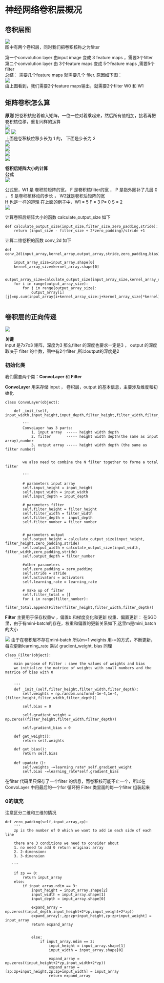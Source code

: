 # 神经网络卷积层概况     
## 卷积层图

![](https://github.com/WuFan1992/CNN-Convolutional-Neural-Network/blob/master/convolution%20layer/image-convolution%20layer/general.png)  
图中有两个卷积层，同时我们把卷积核称之为filter

第一个convolution layer 由input image 变成 3 feature maps ，需要3个filter  
第二个convolution layer 由 3个feature maps 变成 5个feature maps ,需要5个filter  
总结： 需要几个feature maps 就需要几个 filer. 原因如下图：  
![](https://github.com/WuFan1992/CNN-Convolutional-Neural-Network/blob/master/convolution%20layer/image-convolution%20layer/matrice1.gif)  
由上图看到，我们需要2个feature maps输出，就需要2个filter W0 和 W1


## 矩阵卷积怎么算   
**原则** 把卷积核贴着输入矩阵，一位一位对着乘起来，然后所有值相加，接着再把卷积核位移，重复同样的运算  
![](https://github.com/WuFan1992/CNN-Convolutional-Neural-Network/blob/master/convolution%20layer/image-convolution%20layer/1.png)  
![](https://github.com/WuFan1992/CNN-Convolutional-Neural-Network/blob/master/convolution%20layer/image-convolution%20layer/2.png)
![](https://github.com/WuFan1992/CNN-Convolutional-Neural-Network/blob/master/convolution%20layer/image-convolution%20layer/3.gif)  
上面是卷积核位移步长为 1 的， 下面是步长为 2    
![](https://github.com/WuFan1992/CNN-Convolutional-Neural-Network/blob/master/convolution%20layer/image-convolution%20layer/4.png)    
![](https://github.com/WuFan1992/CNN-Convolutional-Neural-Network/blob/master/convolution%20layer/image-convolution%20layer/5.png)    
![](https://github.com/WuFan1992/CNN-Convolutional-Neural-Network/blob/master/convolution%20layer/image-convolution%20layer/6.png)    
![](https://github.com/WuFan1992/CNN-Convolutional-Neural-Network/blob/master/convolution%20layer/image-convolution%20layer/7.png)    

**卷积后矩阵大小的计算**      
**公式**     
![](https://github.com/WuFan1992/CNN-Convolutional-Neural-Network/blob/master/convolution%20layer/image-convolution%20layer/8.PNG)    

公式里，W1 是 卷积前矩阵的宽， F 是卷积核filter的宽 ， P 是指外圈补了几层 0 ， S 是卷积核移动的步长 ， W2就是卷积后矩阵的宽  
H 也是一样的道理
在上面的例子中，W1 = 5      F = 3     P= 0     S = 2    
![](https://github.com/WuFan1992/CNN-Convolutional-Neural-Network/blob/master/convolution%20layer/image-convolution%20layer/9.PNG)    

计算卷积后矩阵大小的函数 calculate_output_size 如下    
```
def calculate_output_size(input_size,filter_size,zero_padding,stride):
    return (input_size - filter_size + 2*zero_padding)/stride +1
```
计算二维卷积的函数 conv_2d 如下
```
def conv_2d(input_array,kernel_array,output_array,stride,zero_padding,bias):
    
    input_array_size=input_array.shape[0]
    kernel_array_size=kernel_array.shape[0]
    
    output_array_size=calculate_output_size(input_array_size,kernel_array_size,zero_padding,stride)
    for i in range(output_array_size):
        for j in range(output_array_size):
            output_array[i][j]=np.sum(input_array[i+kernel_array_size:j+kernel_array_size]*kernel)+bias
    
```
## 卷积层的正向传递    
![](https://github.com/WuFan1992/CNN-Convolutional-Neural-Network/blob/master/convolution%20layer/image-convolution%20layer/matrice1.gif)   


**关键**    
input 是7x7x3 矩阵，深度为3 那么filter 的深度也要求一定是3 ， output 的深度取决于 filter 的个数，图中有2个filter ,所以output的深度是2

### 初始化类          
我们需要两个类：**ConvoLayer** 和 **Filter**

**ConvoLayer** 
用来存储 input ， 卷积层，output 的基本信息，主要涉及维度和初始化
```
class ConvoLayer(object):

    def _init_(self, input_width,input_height,input_depth,filter_height,filter_width,filter_number,zero_padding,stride,learning_rate,activators):

        '''
        ConvoLayer has 3 parts:
            1. input array  ----- height width depth
            2. filter       ----- height width depth(the same as input array),number
            3. output array ----- height width depth (the same as filter number)


        we also need to combine the N filter together to forme a total filter
            
        '''

        # parameters input array
        self.input_height = input_height
        self.input_width = input_width
        self.input_depth = input_depth

        # parameters filter
        self.filter_height = filter_height
        self.filter_width = filter_width
        self.filter_depth =  input_depth
        self.filter_number = filter_number


        # parameters output
        self.output_height = calculate_output_size(input_height, filter_height,zero_padding,stride)
        self.output_width = calculate_output_size(input_width, filter_width,zero_padding,stride)
        self.output_depth = filter_number

        #other parameters
        self.zero_padding = zero_padding
        self.stride = stride
        self.activators = activators
        self.learning_rate = learning_rate

        # make up of filter
        self.filter_total = []
        for i in range(filter_number):
            filter_total.append(Filter(filter_height,filter_width,filter_depth))
```

**Filter**
主要用于保存权重w ，偏置b 和梯度变化和更新
权重、偏置更新：
在SGD里，由于有mini-batch的存在，权重和偏置的更新关系如下,这里m是mini_batch 的大小


![](https://github.com/WuFan1992/CNN-Convolutional-Neural-Network/blob/master/convolution%20layer/image-convolution%20layer/10.PNG)
由于在卷积层不存在mini-batch 所以m=1  weights 用-=的方式，不断更新，每次更新learning_rate 乘以 gradient_weight, bias 同理
```
class Filter(object):
    '''
    main purpose of Filter : save the values of weights and bias
    we initialize the matrice of weights with small numbers and the matrice of bias with 0
    

    '''
    def _init_(self,filter_height,filter_width,filter_depth):
        self.weights = np.random.uniform(-1e-4,1e-4,(filter_height,filter_width,filter_depth))

        self.bias = 0

        self.gradient_weight = np.zeros((filter_height,filter_width,filter_depth))

        self.gradient_bias = 0

    def get_weight():
        return self.weights

    def get_bias():
        return self.bias

    def upadate（):
        self.weights -=learning_rate* self.gradient_weight
        self.bias -=learning_rate*self.gradient_bias
```
在filter 代码里只保存了一个filter 的信息，而卷积核可能不止一个，所以在ConvoLayer 中用最后的一个for 循环把 Filter 类里面的每一个filter 组装起来

### 0的填充
注意区分二维和三维的情况
```
def zero_padding(self,input_array,zp):
    '''
    zp is the number of 0 which we want to add in each side of each line

    there are 3 conditions we need to consider about
    1. no need to add 0 return original array
    2. 2-dimension:
    3. 3-dimension
     
   '''

    if zp == 0:
        return input_array
    else:
        if input_array.ndim == 3:
            input_height = input_array.shape[2]
            input_width = input_array.shape[1]
            input_depth = input_array.shape[0]

            expand_array = np.zeros((input_depth,input_height+2*zp,input_weight+2*zp))
            expand_array[:,zp:zp+input_height,zp:zp+input_weight] = input_array
            return expand_array


            else:
                if input_array.ndim == 2:
                    input_height = input_array.shape[1]
                    input_width = input_array.shape[0]

                    expand_array = np.zeros((input_height+2*zp,input_width+2*zp))
                    expand_array = [zp:zp+input_height,zp:zp+input_width] = input_array
                    return expand_array
```

